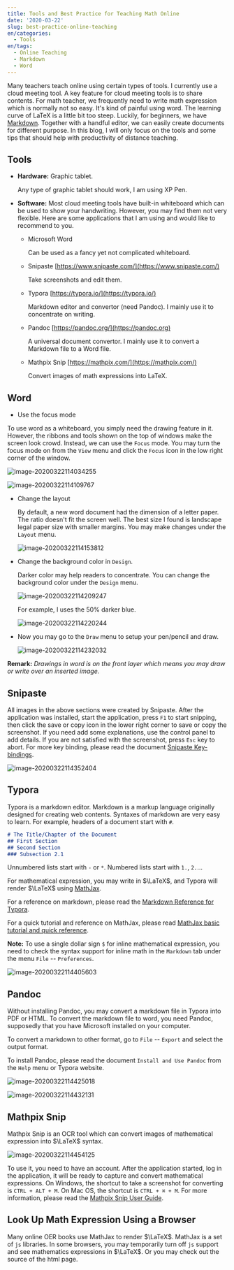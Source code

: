```yaml
---
title: Tools and Best Practice for Teaching Math Online
date: '2020-03-22'
slug: best-practice-online-teaching
en/categories:
  - Tools
en/tags:
  - Online Teaching
  - Markdown
  - Word
---
```


Many teachers teach online using certain types of tools. I currently use a cloud meeting tool. A key feature for cloud meeting tools is to share contents. For math teacher, we frequently need to write math expression which is normally not so easy. It's kind of painful using word. The learning curve of LaTeX is a little bit too steep. Luckily, for beginners, we have [Markdown](https://pandoc.org/MANUAL.html#pandocs-markdown). Together with a handful editor, we can easily create documents for different purpose. In this blog, I will only focus on the tools and some tips that should help with productivity of distance teaching.

## Tools

- **Hardware:** Graphic tablet.

  Any type of graphic tablet should work, I am using XP Pen.

- **Software:** Most cloud meeting tools have built-in whiteboard which can be used to show your handwriting. However, you may find them not very flexible. Here are some applications that I am using and would like to recommend to you.

  - Microsoft Word

    Can be used as a fancy yet not complicated whiteboard.

  - Snipaste [https://www.snipaste.com/](https://www.snipaste.com/)

    Take screenshots and edit them.

  - Typora [https://typora.io/](https://typora.io/)

    Markdown editor and convertor (need Pandoc). I mainly use it to concentrate on writing.

  - Pandoc [https://pandoc.org/](https://pandoc.org)

    A universal document convertor.  I mainly use it to convert a Markdown file to a Word file.

  - Mathpix Snip [https://mathpix.com/](https://mathpix.com/)

    Convert images of math expressions into LaTeX.

## Word

- Use the focus mode

To use word as a whiteboard, you simply need the drawing feature in it. However, the ribbons and tools shown on the top of windows make the screen look crowd. Instead, we can use the `Focus` mode. You may turn the focus mode on from the `View` menu and click the `Focus` icon in the low right corner of the window.

![image-20200322114034255](/img/image-20200322114034255.png)

  

![image-20200322114109767](/img/image-20200322114109767.png)

- Change the layout

  By default, a new word document had the dimension of a letter paper. The ratio doesn't fit the screen well. The best  size I found is landscape legal paper size with smaller margins. You may make changes under the `Layout` menu.

  ![image-20200322114153812](/img/image-20200322114153812.png)

- Change the background color in `Design`.

  Darker color may help readers to concentrate. You can change the background color under the `Design` menu.

  ![image-20200322114209247](/img/image-20200322114209247.png)

  For example, I uses the 50% darker blue.

  ![image-20200322114220244](/img/image-20200322114220244.png)

- Now you may go to the `Draw` menu to setup your pen/pencil and draw.

  ![image-20200322114232032](/img/image-20200322114232032.png)

**Remark:** *Drawings in word is on the front layer which means you may draw or write over an inserted image.*

## Snipaste

All images in the above sections were created by Snipaste. After the application was installed, start the application, press `F1` to start snipping, then click the save or copy icon in the lower right corner to save or copy the screenshot. If you need add some explanations, use the control panel to add details. If you are not satisfied with the screenshot, press `Esc` key to abort. For more key binding, please read the document [Snipaste Key-bindings](https://docs.snipaste.com/key-bindings).

![image-20200322114352404](/img/image-20200322114352404.png)

## Typora

Typora is a markdown editor. Markdown is a markup language originally designed for creating web contents. Syntaxes of markdown are very easy to learn. For example, headers of a document start with `#`.

```markdown
# The Title/Chapter of the Document
## First Section
## Second Section
### Subsection 2.1
```

Unnumbered lists start with `-` or `*`. Numbered lists start with `1.`, `2.`...

For mathematical expression, you may write in $\LaTeX$, and Typora will render $\LaTeX$​ using [MathJax](https://www.mathjax.org/).

For a reference on markdown, please read the [Markdown Reference for Typora](https://support.typora.io/Markdown-Reference/).

For a quick tutorial and reference on MathJax, please read [MathJax basic tutorial and quick reference](https://math.meta.stackexchange.com/questions/5020/mathjax-basic-tutorial-and-quick-reference).

**Note:** To use a single dollar sign `$` for inline mathematical expression, you need to check the syntax support for inline math in the `Markdown` tab under the menu `File` -- `Preferences`.

![image-20200322114405603](/img/image-20200322114405603.png)

## Pandoc

Without installing Pandoc, you may convert a markdown file in Typora into PDF or HTML. To convert the markdown file to word, you need Pandoc, supposedly that you have Microsoft installed on your computer. 

To convert a markdown to other format, go to `File` -- `Export` and select the output format.

To install Pandoc, please read the document `Install and Use Pandoc` from the `Help` menu or Typora website.

<div class="twocols">

![image-20200322114425018](/img/image-20200322114425018.png)

![image-20200322114432131](/img/image-20200322114432131.png)

</div>

## Mathpix Snip

Mathpix Snip is an OCR tool which can convert images of mathematical expression into $\LaTeX$ syntax. 

![image-20200322114454125](/img/image-20200322114454125.png)

To use it, you need to have an account. After the application started, log in the application, it will be ready to capture and convert mathematical expressions. On Windows, the shortcut to take a screenshot for converting is `CTRL + ALT + M`. On Mac OS, the shortcut is `CTRL + ⌘ + M`. For more information, please read the [Mathpix Snip User Guide](https://mathpix.com/docs/snip/overview).

## Look Up Math Expression Using a Browser

Many online OER books use MathJax to render $\LaTeX$. MathJax is a set of `js` libraries. In some browsers, you may temporarily turn off `js` support and see mathematics expressions in $\LaTeX$. Or you may check out the source of the html page.
